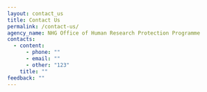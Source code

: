 ```yaml
---
layout: contact_us
title: Contact Us
permalink: /contact-us/
agency_name: NHG Office of Human Research Protection Programme
contacts:
  - content:
      - phone: ""
      - email: ""
      - other: "123"
    title: ""
feedback: ""
---
```

